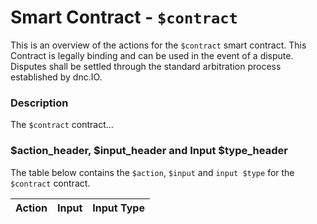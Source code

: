 # Smart Contract - `$contract`

This is an overview of the actions for the `$contract` smart contract. This Contract is legally binding and can be used in the event of a dispute. Disputes shall be settled through the standard arbitration process established by dnc.IO.

### Description

The `$contract` contract...

### $action_header, $input_header and Input $type_header

The table below contains the `$action`, `$input` and `input $type` for the `$contract` contract.

| Action | Input | Input Type |
|:--|:--|:--|
